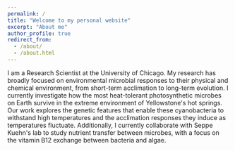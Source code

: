 ```yaml
---
permalink: /
title: "Welcome to my personal website"
excerpt: "About me"
author_profile: true
redirect_from:
  - /about/
  - /about.html
---
```



I am a Research Scientist at the University of Chicago. My research has broadly focused on environmental microbial responses to their physical and chemical environment, from short-term acclimation to long-term evolution. I currently investigate how the most heat-tolerant photosynthetic microbes on Earth survive in the extreme environment of Yellowstone's hot springs. Our work explores the genetic features that enable these cyanobacteria to withstand high temperatures and the acclimation responses they induce as temperatures fluctuate. Additionally, I currently collaborate with Seppe Kuehn's lab to study nutrient transfer between microbes, with a focus on the vitamin B12 exchange between bacteria and algae.
